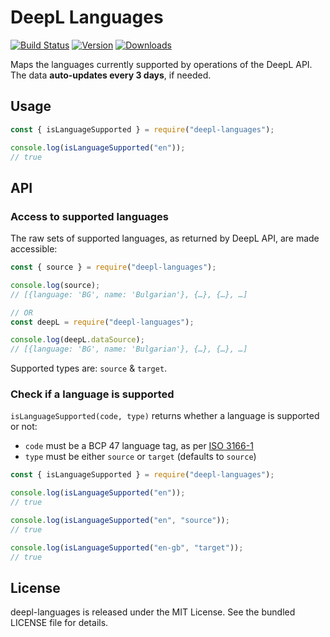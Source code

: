 # DeepL Languages

[![Build Status](https://github.com/eliottvincent/deepl-languages/actions/workflows/action.yml/badge.svg)](https://github.com/eliottvincent/deepl-languages/actions) [![Version](https://img.shields.io/npm/v/deepl-languages.svg)](https://www.npmjs.com/package/deepl-languages) [![Downloads](https://img.shields.io/npm/dt/deepl-languages.svg)](https://www.npmjs.com/package/deepl-languages)

Maps the languages currently supported by operations of the DeepL API. The data **auto-updates every 3 days**, if needed.


## Usage

```js
const { isLanguageSupported } = require("deepl-languages");

console.log(isLanguageSupported("en"));
// true
```


## API

### Access to supported languages

The raw sets of supported languages, as returned by DeepL API, are made accessible:

```js
const { source } = require("deepl-languages");

console.log(source);
// [{language: 'BG', name: 'Bulgarian'}, {…}, {…}, …]

// OR
const deepL = require("deepl-languages");

console.log(deepL.dataSource);
// [{language: 'BG', name: 'Bulgarian'}, {…}, {…}, …]
```
Supported types are: `source` & `target`.

### Check if a language is supported
`isLanguageSupported(code, type)` returns whether a language is supported or not:
* `code` must be a BCP 47 language tag, as per [ISO 3166-1](https://en.wikipedia.org/wiki/ISO_3166-1)
* `type` must be either `source` or `target` (defaults to `source`)

```js
const { isLanguageSupported } = require("deepl-languages");

console.log(isLanguageSupported("en"));
// true

console.log(isLanguageSupported("en", "source"));
// true

console.log(isLanguageSupported("en-gb", "target"));
// true
```


## License

deepl-languages is released under the MIT License. See the bundled LICENSE file for details.
